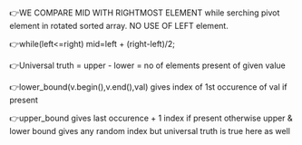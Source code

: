 👉WE COMPARE MID WITH RIGHTMOST ELEMENT while serching pivot element in rotated sorted array. NO USE OF LEFT element.

👉while(left<=right) mid=left + (right-left)/2;

👉Universal truth = upper - lower = no of elements present of given value

👉lower_bound(v.begin(),v.end(),val) gives index of 1st occurence of val if present

👉upper_bound gives last occurence + 1 index if present otherwise upper & lower bound gives any random index but universal truth is true here as well
